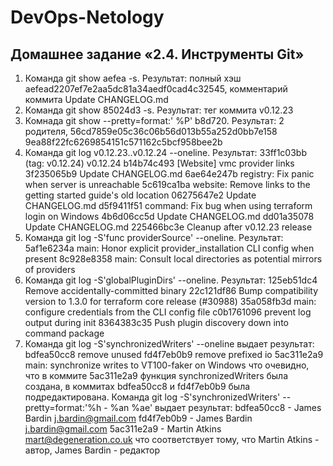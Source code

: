 # DevOps-Netology

## Домашнее задание «2.4. Инструменты Git»

1. Команда git show aefea -s. Результат: полный хэш aefead2207ef7e2aa5dc81a34aedf0cad4c32545, комментарий коммита Update CHANGELOG.md
2. Команда git show 85024d3 -s. Результат: тег коммита v0.12.23
3. Комнада git show --pretty=format:' %P' b8d720. Результат: 2 родителя, 56cd7859e05c36c06b56d013b55a252d0bb7e158 9ea88f22fc6269854151c571162c5bcf958bee2b
4. Команда git log  v0.12.23..v0.12.24  --oneline. Результат: 
   	33ff1c03bb (tag: v0.12.24) v0.12.24
	b14b74c493 [Website] vmc provider links
	3f235065b9 Update CHANGELOG.md
	6ae64e247b registry: Fix panic when server is unreachable
	5c619ca1ba website: Remove links to the getting started guide's old location
	06275647e2 Update CHANGELOG.md
	d5f9411f51 command: Fix bug when using terraform login on Windows
	4b6d06cc5d Update CHANGELOG.md
	dd01a35078 Update CHANGELOG.md
	225466bc3e Cleanup after v0.12.23 release
5. Команда git log -S'func providerSource' --oneline. Результат:
	5af1e6234a main: Honor explicit provider_installation CLI config when present
	8c928e8358 main: Consult local directories as potential mirrors of providers
6. Команда git log -S'globalPluginDirs' --oneline. Результат:
	125eb51dc4 Remove accidentally-committed binary
	22c121df86 Bump compatibility version to 1.3.0 for terraform core release (#30988)
	35a058fb3d main: configure credentials from the CLI config file
	c0b1761096 prevent log output during init
	8364383c35 Push plugin discovery down into command package
7. Команда git log -S'synchronizedWriters' --oneline выдает результат: 
	bdfea50cc8 remove unused
	fd4f7eb0b9 remove prefixed io
	5ac311e2a9 main: synchronize writes to VT100-faker on Windows
   что очевидно, что в коммите 5ac311e2a9 функция synchronizedWriters была создана, в коммитах bdfea50cc8 и fd4f7eb0b9 была подредактирована.
	Команда git log -S'synchronizedWriters' --pretty=format:'%h - %an %ae' выдает результат:
		bdfea50cc8 - James Bardin j.bardin@gmail.com
		fd4f7eb0b9 - James Bardin j.bardin@gmail.com
		5ac311e2a9 - Martin Atkins mart@degeneration.co.uk
	что соответствует тому, что Martin Atkins - автор, James Bardin - редактор
